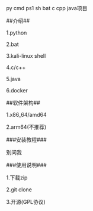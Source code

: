 py cmd ps1 sh bat c cpp java项目

##介绍##

1.python

2.bat

3.kali-linux shell

4.c/c++

5.java

6.docker

##软件架构##

1.x86_64/amd64

2.arm64(不推荐)

###安装教程###

别问我

###使用说明###

1.下载zip

2.git clone

3.开源(GPL协议)
